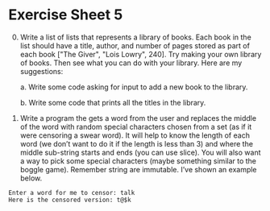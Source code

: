 # Exercise Sheet 5

0. Write a list of lists that represents a library of books. Each book in the list should have a title, author, and number of pages stored as part of each book ["The Giver", "Lois Lowry", 240]. Try making your own library of books. Then see what you can do with your library. Here are my suggestions:

   a. Write some code asking for input to add a new book to the library.

   b. Write some code that prints all the titles in the library.

1. Write a program the gets a word from the user and replaces the middle of the word with random special characters chosen from a set (as if it were censoring a swear word). It will help to know the length of each word (we don’t want to do it if the length is less than 3) and where the middle sub-string starts and ends (you can use slice). You will also want a way to pick some special characters (maybe something similar to the boggle game). Remember string are immutable. I’ve shown an example below.

```plaintext
Enter a word for me to censor: talk
Here is the censored version: t@$k
```